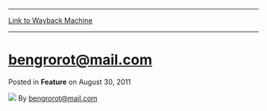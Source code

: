 
---
[Link to Wayback Machine](https://web.archive.org/web/20220526015527/https://magic.wizards.com/en/articles/archive/feature/bengrorotmailcom-2011-08-30)

[_metadata_:author]:- "bengrorot@mail.com"
[_metadata_:generator]:- "Drupal 7 (http://drupal.org)"
[_metadata_:publish_date]:- "2011-08-30"
[_metadata_:title]:- "bengrorot@mail.com"
[_metadata_:wayback_capture_timestamp]:- "2022-05-26 01:55:27+00:00"
[_metadata_:wayback_raw_url]:- "https://web.archive.org/web/20220526015527id_/https://magic.wizards.com/en/articles/archive/feature/bengrorotmailcom-2011-08-30"
[_metadata_:wayback_url]:- "https://magic.wizards.com/en/articles/archive/feature/bengrorotmailcom-2011-08-30"
---


bengrorot@mail.com
==================



 Posted in **Feature**
 on August 30, 2011 






![](https://media.magic.wizards.com/styles/auth_small/public/generic-avatar-150_383.png)
By bengrorot@mail.com

















